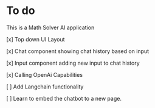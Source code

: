 # To do

This is a Math Solver AI application

[x] Top down UI Layout 

[x] Chat component showing chat history based on input

[x] Input component adding new input to chat history

[x] Calling OpenAi Capabilities

[ ] Add Langchain functionality

[ ] Learn to embed the chatbot to a new page.
